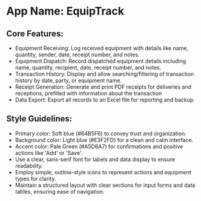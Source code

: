 # **App Name**: EquipTrack

## Core Features:

- Equipment Receiving: Log received equipment with details like name, quantity, sender, date, receipt number, and notes.
- Equipment Dispatch: Record dispatched equipment details including name, quantity, recipient, date, receipt number, and notes.
- Transaction History: Display and allow searching/filtering of transaction history by date, party, or equipment name.
- Receipt Generation: Generate and print PDF receipts for deliveries and receptions, prefilled with information about the transaction
- Data Export: Export all records to an Excel file for reporting and backup.

## Style Guidelines:

- Primary color: Soft blue (#64B5F6) to convey trust and organization.
- Background color: Light blue (#E3F2FD) for a clean and calm interface.
- Accent color: Pale Green (#A5D6A7) for confirmations and positive actions like 'Add' or 'Save'.
- Use a clear, sans-serif font for labels and data display to ensure readability.
- Employ simple, outline-style icons to represent actions and equipment types for clarity.
- Maintain a structured layout with clear sections for input forms and data tables, ensuring ease of navigation.